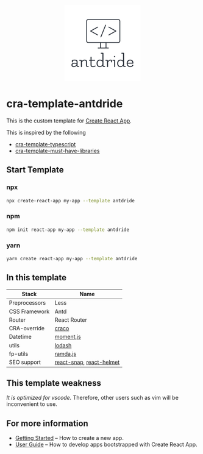 <div align="center">

  <img src="./assets/logo.png" width="200px">

</div>

# cra-template-antdride

This is the custom template for [Create React App](https://github.com/facebook/create-react-app).

This is inspired by the following

- [cra-template-typescript](https://github.com/facebook/create-react-app/tree/master/packages/cra-template-typescript)
- [cra-template-must-have-libraries](https://github.com/EliEladElrom/cra-template-must-have-libraries)

## Start Template

### npx

```sh
npx create-react-app my-app --template antdride
```

### npm

```sh
npm init react-app my-app --template antdride
```

### yarn

```sh
yarn create react-app my-app --template antdride
```

## In this template

| Stack         | Name                                                                                                           |
| ------------- | -------------------------------------------------------------------------------------------------------------- |
| Preprocessors | Less                                                                                                           |
| CSS Framework | Antd                                                                                                           |
| Router        | React Router                                                                                                   |
| CRA-override  | [craco](https://github.com/gsoft-inc/craco)                                                                    |
| Datetime      | [moment.js](https://momentjs.com/)                                                                             |
| utils         | [lodash](https://lodash.com/)                                                                                  |
| fp-utils      | [ramda.js](https://ramdajs.com/)                                                                               |
| SEO support   | [react-snap](https://github.com/stereobooster/react-snap), [react-helmet](https://github.com/nfl/react-helmet) |

## This template weakness
*It is optimized for vscode.*
Therefore, other users such as vim will be inconvenient to use.

## For more information

- [Getting Started](https://create-react-app.dev/docs/getting-started) – How to create a new app.
- [User Guide](https://create-react-app.dev) – How to develop apps bootstrapped with Create React App.
